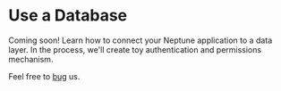Use a Database
==============

Coming soon! Learn how to connect your Neptune application to a data layer. In the process, we'll create toy authentication and permissions mechanism.

Feel free to [bug](https://github.com/Zankoku-Okuno/neptune/issues) us.